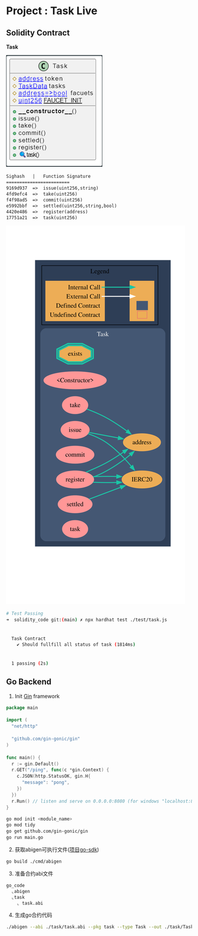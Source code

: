 # Project : Task Live

## Solidity Contract

**Task**

![UML](./docs/Task.uml.png)

```
Sighash   |   Function Signature
========================
9169d937  =>  issue(uint256,string)
4fd9efc4  =>  take(uint256)
f4f98ad5  =>  commit(uint256)
e5992bbf  =>  settled(uint256,string,bool)
4420e486  =>  register(address)
17751a21  =>  task(uint256)
```

![Graph](./docs/Task.graph.svg)

```bash
# Test Passing
➜  solidity_code git:(main) ✗ npx hardhat test ./test/task.js


  Task Contract
    ✔ Should fullfill all status of task (1814ms)


  1 passing (2s)
```

## Go Backend

1. Init [Gin](https://github.com/gin-gonic) framework
```go
package main

import (
  "net/http"

  "github.com/gin-gonic/gin"
)

func main() {
  r := gin.Default()
  r.GET("/ping", func(c *gin.Context) {
    c.JSON(http.StatusOK, gin.H{
      "message": "pong",
    })
  })
  r.Run() // listen and serve on 0.0.0.0:8080 (for windows "localhost:8080")
}
```

```bash
go mod init <module_name> 
go mod tidy
go get github.com/gin-gonic/gin
go run main.go
```

2. 获取abigen可执行文件([项目go-sdk](https://github.com/FISCO-BCOS/go-sdk))
```bash
go build ./cmd/abigen
```

3. 准备合约abi文件
```
go_code
  ⌞abigen
  ⌞task
    ⌞ task.abi
```

4. 生成go合约代码
```bash
./abigen --abi ./task/task.abi --pkg task --type Task --out ./task/Task.go
```
